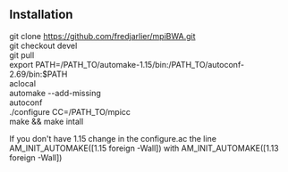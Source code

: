 Installation
---------

git clone https://github.com/fredjarlier/mpiBWA.git <br />
git checkout devel  <br />
git pull <br />
export PATH=/PATH_TO/automake-1.15/bin:/PATH_TO/autoconf-2.69/bin:$PATH <br />
aclocal <br />
automake --add-missing <br />
autoconf <br />
 ./configure CC=/PATH_TO/mpicc <br />
make && make intall <br />

If you don't have 1.15 change in the configure.ac the line  <br />
AM_INIT_AUTOMAKE([1.15 foreign -Wall]) with AM_INIT_AUTOMAKE([1.13 foreign -Wall])  <br />
